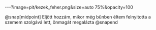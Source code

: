 ---?image=pit/kezek_feher.png&size=auto 75%&opacity=100

@snap[midpoint]
Eljött hozzám, mikor még bűnben éltem
felnyitotta a szemem
szolgává lett, önmagát megalázta
@snapend
